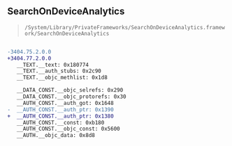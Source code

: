 ## SearchOnDeviceAnalytics

> `/System/Library/PrivateFrameworks/SearchOnDeviceAnalytics.framework/SearchOnDeviceAnalytics`

```diff

-3404.75.2.0.0
+3404.77.2.0.0
   __TEXT.__text: 0x180774
   __TEXT.__auth_stubs: 0x2c90
   __TEXT.__objc_methlist: 0x1d8

   __DATA_CONST.__objc_selrefs: 0x290
   __DATA_CONST.__objc_protorefs: 0x30
   __AUTH_CONST.__auth_got: 0x1648
-  __AUTH_CONST.__auth_ptr: 0x1390
+  __AUTH_CONST.__auth_ptr: 0x1380
   __AUTH_CONST.__const: 0xb180
   __AUTH_CONST.__objc_const: 0x5600
   __AUTH.__objc_data: 0x8d8

```
